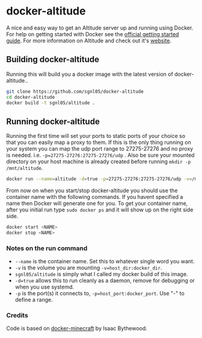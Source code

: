 # docker-altitude

A nice and easy way to get an Altitude server up and running using Docker. For
help on getting started with Docker see the [official getting started guide][0].
For more information on Altitude and check out it's [website][1].


## Building docker-altitude

Running this will build you a docker image with the latest version of docker-altitude..

```bash
git clone https://github.com/sgnl05/docker-altitude
cd docker-altitude
docker build -t sgnl05/altitude .
```

## Running docker-altitude

Running the first time will set your ports to static ports of your choice so
that you can easily map a proxy to them. If this is the only thing running on your
system you can map the udp port range to 27275-27276 and no proxy is needed. i.e.
`-p=27275-27276:27275-27276/udp` .
Also be sure your mounted directory on your host machine is
already created before running `mkdir -p /mnt/altitude`.

```bash
docker run --name=altitude -d=true -p=27275-27276:27275-27276/udp -v=/mnt/altitude:/data sgnl05/altitude
```

From now on when you start/stop docker-altitude you should use the container name 
with the following commands. If you havent specified a name then Docker will generate one for you. To get your container name, after you initial run type `sudo docker ps` and it will show up on the right side side.

```bash
docker start <NAME>
docker stop <NAME>
```

### Notes on the run command

 + `--name` is the container name. Set this to whatever single word you want.
 + `-v` is the volume you are mounting `-v=host_dir:docker_dir`.
 + `sgnl05/altitude` is simply what I called my docker build of this image.
 + `-d=true` allows this to run cleanly as a daemon, remove for debugging or when you use systemd.
 + `-p` is the port(s) it connects to, `-p=host_port:docker_port`. Use "-" to define a range.

### Credits

Code is based on [docker-minecraft][2] by Isaac Bythewood.

[0]: http://www.docker.io/gettingstarted/
[1]: http://altitudegame.com/
[2]: https://github.com/overshard/docker-minecraft
